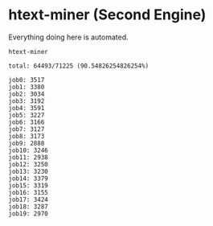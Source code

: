 # htext-miner (Second Engine)

Everything doing here is automated.

```
htext-miner

total: 64493/71225 (90.54826254826254%)

job0: 3517
job1: 3380
job2: 3034
job3: 3192
job4: 3591
job5: 3227
job6: 3166
job7: 3127
job8: 3173
job9: 2888
job10: 3246
job11: 2938
job12: 3250
job13: 3230
job14: 3379
job15: 3319
job16: 3155
job17: 3424
job18: 3287
job19: 2970
```